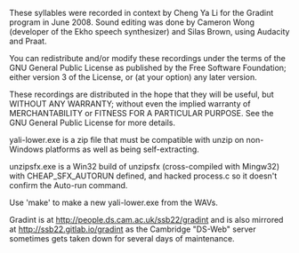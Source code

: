These syllables were recorded in context by
Cheng Ya Li for the Gradint program in June
2008.  Sound editing was done by Cameron Wong
(developer of the Ekho speech synthesizer) and
Silas Brown, using Audacity and Praat.

You can redistribute and/or modify these recordings under the terms of
the GNU General Public License as published by the Free Software
Foundation; either version 3 of the License, or (at your option) any
later version.

These recordings are distributed in the hope that they will be useful,
but WITHOUT ANY WARRANTY; without even the implied warranty of
MERCHANTABILITY or FITNESS FOR A PARTICULAR PURPOSE.  See the GNU
General Public License for more details.

yali-lower.exe is a zip file that must be
compatible with unzip on non-Windows platforms
as well as being self-extracting.

unzipsfx.exe is a Win32 build of unzipsfx
(cross-compiled with Mingw32) with
CHEAP_SFX_AUTORUN defined, and hacked process.c
so it doesn't confirm the Auto-run command.

Use 'make' to make a new yali-lower.exe from the WAVs.

Gradint is at http://people.ds.cam.ac.uk/ssb22/gradint
and is also mirrored at http://ssb22.gitlab.io/gradint as the Cambridge "DS-Web" server sometimes gets taken down for several days of maintenance.
